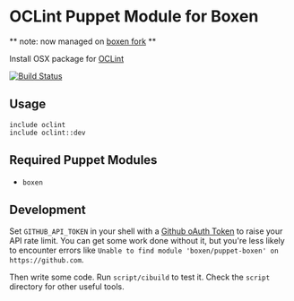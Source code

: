 # OCLint Puppet Module for Boxen

** note: now managed on [boxen fork](https://github.com/boxen/puppet-oclint) **

Install OSX package for [OCLint](http://oclint.org/)

[![Build Status](https://travis-ci.org/tommeier/puppet-oclint.svg?branch=master)](https://travis-ci.org/tommeier/puppet-oclint)

## Usage

```puppet
include oclint
include oclint::dev
```

## Required Puppet Modules

* `boxen`

## Development

Set `GITHUB_API_TOKEN` in your shell with a [Github oAuth Token](https://help.github.com/articles/creating-an-oauth-token-for-command-line-use) to raise your API rate limit. You can get some work done without it, but you're less likely to encounter errors like `Unable to find module 'boxen/puppet-boxen' on https://github.com`.

Then write some code. Run `script/cibuild` to test it. Check the `script`
directory for other useful tools.
